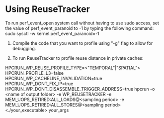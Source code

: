 Using ReuseTracker
==================
To run perf_event_open system call without having to use sudo access,
set the value of perf_event_paranoid to -1 by typing the following command:
sudo sysctl -w kernel.perf_event_paranoid=-1

1. Compile the code that you want to profile using "-g" flag to allow for debugging.

2. To run ReuseTracker to profile reuse distance in private caches: 

HPCRUN_WP_REUSE_PROFILE_TYPE=\<"TEMPORAL"|"SPATIAL"\> HPCRUN_PROFILE_L3=false HPCRUN_WP_CACHELINE_INVALIDATION=true HPCRUN_WP_DONT_FIX_IP=true HPCRUN_WP_DONT_DISASSEMBLE_TRIGGER_ADDRESS=true hpcrun -o \<name of output folder\> -e WP_REUSETRACKER -e MEM_UOPS_RETIRED:ALL_LOADS@\<sampling period\> -e MEM_UOPS_RETIRED:ALL_STORES@\<sampling period\> <./your_executable> your_args




